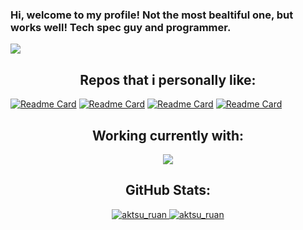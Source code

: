 ### Hi, welcome to my profile! Not the most bealtiful one, but works well! Tech spec guy and programmer.

 <img  src="https://github.com/ruanpereira/Arch_EXP/blob/ad0555f2522bb94071100c6714fca104a3395462/wallpapers/FrC7MouXoAAIE2V.jpg" />

<h2 align="center">Repos that i personally like:</h2>

[![Readme Card](https://github-readme-stats.vercel.app/api/pin/?username=ruanpereira&repo=Arch_EXP&theme=midnight-purple&show_owner=true)](https://github.com/ruanpereira/Arch_EXP)
[![Readme Card](https://github-readme-stats.vercel.app/api/pin/?username=ruanpereira&repo=HIDS-Transformers-Study&theme=midnight-purple&show_owner=true)](https://github.com/ruanpereira/HIDS-Transformers-Study)
[![Readme Card](https://github-readme-stats.vercel.app/api/pin/?username=ruanpereira&repo=CppLearn&theme=midnight-purple&show_owner=true)](https://github.com/ruanpereira/CppLearn)
[![Readme Card](https://github-readme-stats.vercel.app/api/pin/?username=ruanpereira&repo=I3-Manjaro&theme=midnight-purple&show_owner=true)](https://github.com/ruanpereira/I3-Manjaro)

<h2 align="center">Working currently with:</h2>

  <div align=center>
    <img src="https://skillicons.dev/icons?i=linux,git,github,gitlab,latex,cpp,py,tensorflow&perline=10">

</div>

<h2 align="center">GitHub Stats:</h2>
<div align="center">
  <a href="https://github.com/ruanpereira">
    <img src="https://github-readme-stats.vercel.app/api?username=ruanpereira&show_icons=true&line_height=20&theme=midnight-purple&count_private=true" alt="aktsu_ruan" />
    <img src="https://github-readme-stats.vercel.app/api/top-langs?username=ruanpereira&layout=compact&include_all_commits=true&count_private=true&show_icons=true&line_height=20&theme=midnight-purple" alt="aktsu_ruan" />
</div>
  
